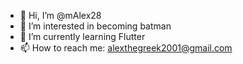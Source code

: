 - 👋 Hi, I’m @mAlex28
- 👀 I’m interested in becoming batman
- 🌱 I’m currently learning Flutter
- 📫 How to reach me: alexthegreek2001@gmail.com 
